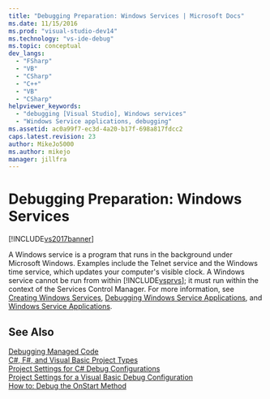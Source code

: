 ```yaml
---
title: "Debugging Preparation: Windows Services | Microsoft Docs"
ms.date: 11/15/2016
ms.prod: "visual-studio-dev14"
ms.technology: "vs-ide-debug"
ms.topic: conceptual
dev_langs: 
  - "FSharp"
  - "VB"
  - "CSharp"
  - "C++"
  - "VB"
  - "CSharp"
helpviewer_keywords: 
  - "debugging [Visual Studio], Windows services"
  - "Windows Service applications, debugging"
ms.assetid: ac0a99f7-ec3d-4a20-b17f-698a817fdcc2
caps.latest.revision: 23
author: MikeJo5000
ms.author: mikejo
manager: jillfra
---
```

# Debugging Preparation: Windows Services
[!INCLUDE[vs2017banner](../includes/vs2017banner.md)]

A Windows service is a program that runs in the background under Microsoft Windows. Examples include the Telnet service and the Windows time service, which updates your computer's visible clock. A Windows service cannot be run from within [!INCLUDE[vsprvs](../includes/vsprvs-md.md)]; it must run within the context of the Services Control Manager. For more information, see [Creating Windows Services](http://msdn.microsoft.com/library/0f5e2cbb-d95d-477c-b2b5-4b990e6b86ff), [Debugging Windows Service Applications](http://msdn.microsoft.com/library/63ab0800-0f05-4f1e-88e6-94c73fd920a2), and [Windows Service Applications](http://msdn.microsoft.com/library/ba72d648-9553-4849-b829-069ad5ea014b).  
  
## See Also  
 [Debugging Managed Code](../debugger/debugging-managed-code.md)   
 [C#, F#, and Visual Basic Project Types](../debugger/debugging-preparation-csharp-f-hash-and-visual-basic-project-types.md)   
 [Project Settings for  C# Debug Configurations](../debugger/project-settings-for-csharp-debug-configurations.md)   
 [Project Settings for a Visual Basic Debug Configuration](../debugger/project-settings-for-a-visual-basic-debug-configuration.md)   
 [How to: Debug the OnStart Method](../debugger/how-to-debug-the-onstart-method.md)
